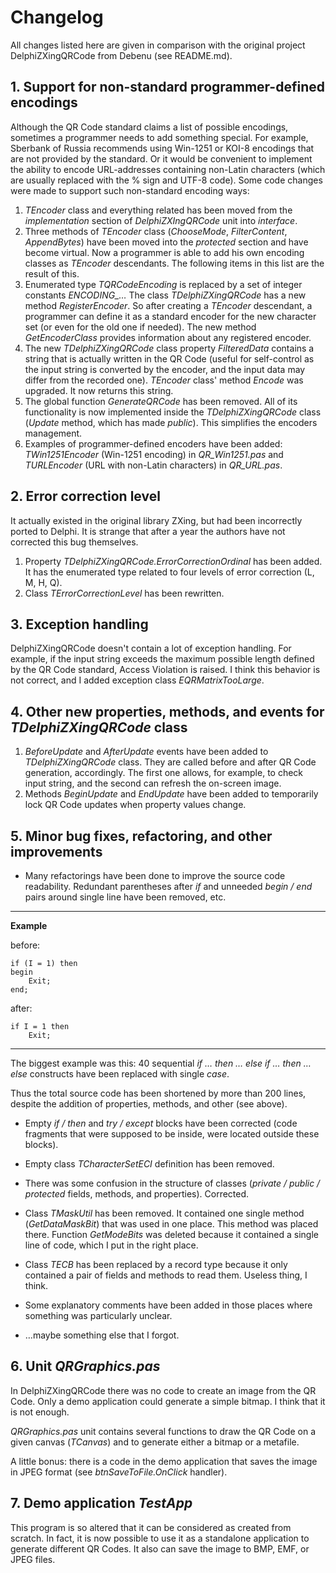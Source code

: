 ﻿Changelog 
=========

All changes listed here are given in comparison with the original project DelphiZXingQRCode from Debenu (see README.md).

## 1. Support for non-standard programmer-defined encodings ##

Although the QR Code standard claims a list of possible encodings, sometimes a programmer needs to add something special.
For example, Sberbank of Russia recommends using Win-1251 or KOI-8 encodings that are not provided by the standard.
Or it would be convenient to implement the ability to encode URL-addresses containing non-Latin characters (which are
usually replaced with the % sign and UTF-8 code). Some code changes were made to support such non-standard encoding ways:

1. *TEncoder* class and everything related has been moved from the *implementation* section of *DelphiZXIngQRCode*
unit into *interface*.
2. Three methods of *TEncoder* class (*ChooseMode*, *FilterContent*, *AppendBytes*) have been moved into the
*protected* section and have become virtual. Now a programmer is able to add his own encoding classes as *TEncoder*
descendants. The following items in this list are the result of this.
3. Enumerated type *TQRCodeEncoding* is replaced by a set of integer constants *ENCODING_…* The class
*TDelphiZXingQRCode* has a new method *RegisterEncoder*. So after creating a *TEncoder* descendant, a programmer
can define it as a standard encoder for the new character set (or even for the old one if needed). The new method
*GetEncoderClass* provides information about any registered encoder.
4. The new *TDelphiZXingQRCode* class property *FilteredData* contains a string that is actually written in the QR Code
(useful for self-control as the input string is converted by the encoder, and the input data may differ from
the recorded one). *TEncoder* class' method *Encode* was upgraded. It now returns this string.
5. The global function *GenerateQRCode* has been removed. All of its functionality is now implemented inside the
*TDelphiZXingQRCode* class (*Update* method, which has made *public*). This simplifies the encoders management.
6. Examples of programmer-defined encoders have been added:  *TWin1251Encoder* (Win-1251 encoding) in
*QR\_Win1251.pas* and *TURLEncoder* (URL with non-Latin characters) in *QR\_URL.pas*.

## 2. Error correction level ##

It actually existed in the original library ZXing, but had been incorrectly ported to Delphi. It is strange that
after a year the authors have not corrected this bug themselves.

1. Property *TDelphiZXingQRCode.ErrorCorrectionOrdinal* has been added. It has the enumerated type related to four
levels of error correction (L, M, H, Q).
2. Class *TErrorCorrectionLevel* has been rewritten.

## 3. Exception handling ##

DelphiZXingQRCode doesn't contain a lot of exception handling. For example, if the input string exceeds the maximum possible
length defined by the QR Code standard, Access Violation is raised. I think this behavior is not correct, and I added
exception class *EQRMatrixTooLarge*.

## 4. Other new properties, methods, and events for *TDelphiZXingQRCode* class ##

1. *BeforeUpdate* and *AfterUpdate* events have been added to *TDelphiZXingQRCode* class. They are called before and
after QR Code generation, accordingly. The first one allows, for example, to check input string, and the second can
refresh the on-screen image.
2. Methods *BeginUpdate* and *EndUpdate* have been added to temporarily lock QR Code updates when property values
change.

## 5. Minor bug fixes, refactoring, and other improvements ##

* Many refactorings have been done to improve the source code readability. Redundant parentheses after *if* and
unneeded *begin / end* pairs around single line have been removed, etc.

-------------------------

**Example**

before:

<pre><code>if (I = 1) then
begin
    Exit;    
end;
</code></pre>

after:

<pre><code>if I = 1 then
    Exit;
</code></pre>

-------------------------

The biggest example was this: 40 sequential *if … then … else if … then … else* constructs have been replaced with single
*case*.

Thus the total source code has been shortened by more than 200 lines, despite the addition of properties, methods, and other
(see above).

* Empty *if / then* and *try / except* blocks have been corrected (code fragments that were supposed to be inside, were
located outside these blocks).
 
* Empty class *TCharacterSetECI* definition has been removed.

* There was some confusion in the structure of classes (*private / public / protected* fields, methods, and properties).
Corrected.
 
* Class *TMaskUtil* has been removed. It contained one single method (*GetDataMaskBit*) that was used in one place.
This method was placed there. Function *GetModeBits* was deleted because it contained a single line of 
code, which I put in the right place.

* Class *TECB* has been replaced by a record type because it only contained a pair of fields and methods 
to read them. Useless thing, I think.

* Some explanatory comments have been added in those places where something was particularly unclear.

* …maybe something else that I forgot.

## 6. Unit *QRGraphics.pas* ##

In DelphiZXingQRCode there was no code to create an image from the QR Code. Only a demo application could generate a simple bitmap.
I think that it is not enough.

*QRGraphics.pas* unit contains several functions to draw the QR Code on a given canvas (*TCanvas*) and to generate either
a bitmap or a metafile.

A little bonus: there is a code in the demo application that saves the image in JPEG format (see *btnSaveToFile.OnClick* handler).

## 7. Demo application *TestApp* ##

This program is so altered that it can be considered as created from scratch. In fact, it is now possible to use it as
a standalone application to generate different QR Codes. It also can save the image to BMP, EMF, or JPEG files.

